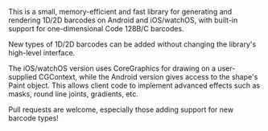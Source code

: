 This is a small, memory-efficient and fast library for generating and rendering
1D/2D barcodes on Android and iOS/watchOS, with built-in support for
one-dimensional Code 128B/C barcodes.

New types of 1D/2D barcodes can be added without changing the library's high-level
interface.

The iOS/watchOS version uses CoreGraphics for drawing on a user-supplied CGContext,
while the Android version gives access to the shape's Paint object. This allows
client code to implement advanced effects such as masks, round line joints,
gradients, etc.

Pull requests are welcome, especially those adding support for new
barcode types!
